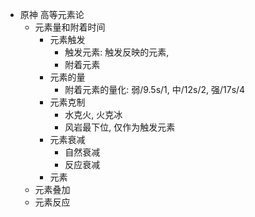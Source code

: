 - 原神 高等元素论
	- 元素量和附着时间
		- 元素触发
			- 触发元素: 触发反映的元素,
			- 附着元素
		- 元素的量
			- 附着元素的量化: 弱/9.5s/1, 中/12s/2, 强/17s/4
		- 元素克制
			- 水克火, 火克冰
			- 风岩最下位, 仅作为触发元素
		- 元素衰减
			- 自然衰减
			- 反应衰减
		- 元素
	- 元素叠加
	- 元素反应